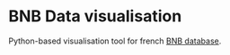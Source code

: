 # BNB Data visualisation

Python-based visualisation tool for french [BNB database](https://www.data.gouv.fr/fr/datasets/base-de-donnee-nationale-des-batiments-version-0-6/).